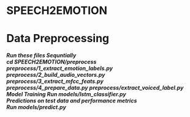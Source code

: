 # SPEECH2EMOTION
# Data Preprocessing
***Run these files Sequntially                                              
cd SPEECH2EMOTION/preprocess                                                                                               
preprocess/1_extract_emotion_labels.py                                     
      preprocess/2_build_audio_vectors.py  
      preprocess/3_extract_mfcc_feats.py  
      preprocess/4_prepare_data.py
      preprocess/extract_voiced_label.py
      Model Training
      Run models/lstm_classifier.py                            
      Predictions on test data and performance metrics                                    
      Run models/predict.py***

